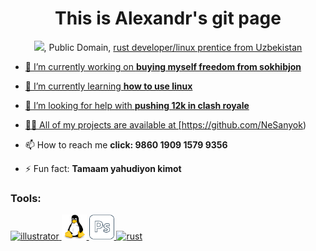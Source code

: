 <h1 align="center">This is Alexandr's git page</h1>
<p align="center">
 <img src="https://www.flickr.com/photos/rudis323/42995258670/"></a>, Public Domain, <a href="https://commons.wikimedia.org/w/index.php?curid=122480516/> 
</p>
<h3 align="center">rust developer/linux prentice from Uzbekistan</h3>

- 🔭 I’m currently working on **buying myself freedom from sokhibjon**

- 🌱 I’m currently learning **how to use linux**

- 🤝 I’m looking for help with **pushing 12k in clash royale**

- 👨‍💻 All of my projects are available at [https://github.com/NeSanyok)

- 📫 How to reach me **click: 9860 1909 1579 9356**

- ⚡ Fun fact: **Tamaam yahudiyon kimot**

<h3 align="left">Tools:</h3>
<p align="left"> <a href="https://www.adobe.com/in/products/illustrator.html" target="_blank" rel="noreferrer"> <img src="https://www.vectorlogo.zone/logos/adobe_illustrator/adobe_illustrator-icon.svg" alt="illustrator" width="40" height="40"/> </a> <a href="https://www.linux.org/" target="_blank" rel="noreferrer"> <img src="https://raw.githubusercontent.com/devicons/devicon/master/icons/linux/linux-original.svg" alt="linux" width="40" height="40"/> </a> <a href="https://www.photoshop.com/en" target="_blank" rel="noreferrer"> <img src="https://raw.githubusercontent.com/devicons/devicon/master/icons/photoshop/photoshop-line.svg" alt="photoshop" width="40" height="40"/> </a> <a href="https://www.rust-lang.org" target="_blank" rel="noreferrer"> <img src="./rust.png" alt="rust" width="40" height="40"/> </a> </p>
